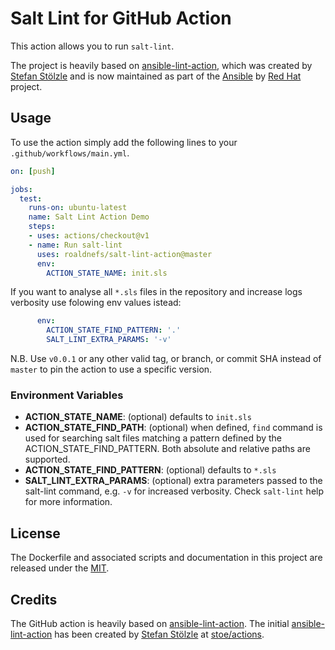 # Salt Lint for GitHub Action
This action allows you to run `salt-lint`.

The project is heavily based on [ansible-lint-action](https://github.com/ansible/ansible-lint-action), which was created by [Stefan Stölzle](/stoe) and is now maintained as part of the [Ansible](https://ansible.com/) by [Red Hat](https://redhat.com/) project.

## Usage
To use the action simply add the following lines to your `.github/workflows/main.yml`.

```yaml
on: [push]

jobs:
  test:
    runs-on: ubuntu-latest
    name: Salt Lint Action Demo
    steps:
    - uses: actions/checkout@v1
    - name: Run salt-lint
      uses: roaldnefs/salt-lint-action@master
      env:
        ACTION_STATE_NAME: init.sls
```

If you want to analyse all `*.sls` files in the repository and increase logs verbosity use folowing env values istead:
```yaml
      env:
        ACTION_STATE_FIND_PATTERN: '.'
        SALT_LINT_EXTRA_PARAMS: '-v'
```

N.B. Use `v0.0.1` or any other valid tag, or branch, or commit SHA instead of `master` to pin the action to use a specific version.

### Environment Variables
- **ACTION_STATE_NAME**: (optional) defaults to `init.sls`
- **ACTION_STATE_FIND_PATH**: (optional) when defined, `find` command is used for searching salt files matching a pattern defined by the ACTION_STATE_FIND_PATTERN. Both absolute and relative paths are supported.
- **ACTION_STATE_FIND_PATTERN**: (optional) defaults to `*.sls`
- **SALT_LINT_EXTRA_PARAMS**: (optional) extra parameters passed to the salt-lint command, e.g. `-v` for increased verbosity. Check `salt-lint` help for more information.

## License
The Dockerfile and associated scripts and documentation in this project are released under the [MIT](license).

## Credits
The GitHub action is heavily based on [ansible-lint-action](https://github.com/ansible/ansible-lint-action). The initial [ansible-lint-action](https://github.com/ansible/ansible-lint-action) has been created by [Stefan Stölzle](/stoe) at [stoe/actions](https://github.com/stoe/actions).

